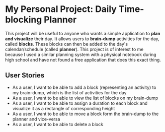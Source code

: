 # My Personal Project: Daily Time-blocking Planner

This project will be useful to anyone who wants a
simple application to **plan and visualize**
their day. It allows users to **brain-dump** 
activities for the day, called **blocks**. These blocks can then be added
to the day's calendar/schedule (called **planner**). 
This project is of interest to me
because I used a similar planning system with a physical notebook
during high school
and have not found a free application that does this exact thing. 

## User Stories
- As a user, I want to be able to add a block (representing an activity) 
to my brain-dump, which is the list of activities for the day
- As a user, I want to be able to view the list of blocks on my brain-dump
- As a user, I want to be able to assign a duration to each block and visualize it as a rectangle of
 corresponding height
- As a user, I want to be able to move a block form the brain-dump to the planner and vice-versa
- As a user, I want to be able to delete a block

